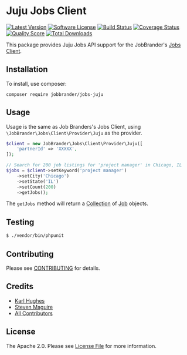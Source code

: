# Juju Jobs Client

[![Latest Version](https://img.shields.io/github/release/JobBrander/jobs-juju.svg?style=flat-square)](https://github.com/JobBrander/jobs-juju/releases)
[![Software License](https://img.shields.io/badge/license-APACHE%202.0-brightgreen.svg?style=flat-square)](LICENSE.md)
[![Build Status](https://img.shields.io/travis/JobBrander/jobs-juju/master.svg?style=flat-square&1)](https://travis-ci.org/JobBrander/jobs-juju)
[![Coverage Status](https://img.shields.io/scrutinizer/coverage/g/JobBrander/jobs-juju.svg?style=flat-square)](https://scrutinizer-ci.com/g/JobBrander/jobs-juju/code-structure)
[![Quality Score](https://img.shields.io/scrutinizer/g/JobBrander/jobs-juju.svg?style=flat-square)](https://scrutinizer-ci.com/g/JobBrander/jobs-juju)
[![Total Downloads](https://img.shields.io/packagist/dt/jobbrander/jobs-juju.svg?style=flat-square)](https://packagist.org/packages/jobbrander/jobs-juju)

This package provides Juju Jobs API support for the JobBrander's [Jobs Client](https://github.com/JobBrander/jobs-common).

## Installation

To install, use composer:

```
composer require jobbrander/jobs-juju
```

## Usage

Usage is the same as Job Branders's Jobs Client, using `\JobBrander\Jobs\Client\Provider\Juju` as the provider.

```php
$client = new JobBrander\Jobs\Client\Provider\Juju([
    'partnerId' => 'XXXXX',
]);

// Search for 200 job listings for 'project manager' in Chicago, IL
$jobs = $client->setKeyword('project manager')
    ->setCity('Chicago')
    ->setState('IL')
    ->setCount(200)
    ->getJobs();
```

The `getJobs` method will return a [Collection](https://github.com/JobBrander/jobs-common/blob/master/src/Collection.php) of [Job](https://github.com/JobBrander/jobs-common/blob/master/src/Job.php) objects.

## Testing

``` bash
$ ./vendor/bin/phpunit
```

## Contributing

Please see [CONTRIBUTING](https://github.com/jobbrander/jobs-juju/blob/master/CONTRIBUTING.md) for details.

## Credits

- [Karl Hughes](https://github.com/karllhughes)
- [Steven Maguire](https://github.com/stevenmaguire)
- [All Contributors](https://github.com/jobbrander/jobs-juju/contributors)

## License

The Apache 2.0. Please see [License File](https://github.com/jobbrander/jobs-juju/blob/master/LICENSE) for more information.

